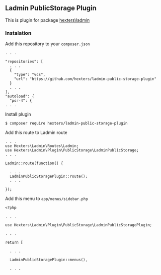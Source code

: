 ## Ladmin PublicStorage Plugin

This is plugin for package [hexters\ladmin](https://github.com/hexters/ladmin)

### Instalation
Add this repository to your `composer.json`
```
. . .

"repositories": [
  . . .
  {
    "type": "vcs",
    "url": "https://github.com/hexters/ladmin-public-storage-plugin"
  }
  . . .
],
"autoload": {
  "psr-4": {
. . .
```
Install plugin 
```
$ composer require hexters/ladmin-public-storage-plugin
```

Add this route to Ladmin route
```
. . .
use Hexters\Ladmin\Routes\Ladmin;
use Hexters\Ladmin\Plugin\PublicStorage\LadminPublicStorage;
. . .

Ladmin::route(function() {

  . . .
  LadminPublicStoragePlugin::route();
  . . .

});
```

Add this menu to `app/menus/sidebar.php`
```
<?php 

. . .

use Hexters\Ladmin\Plugin\PublicStorage\LadminPublicStoragePlugin;

. . .

return [

  . . .

  LadminPublicStoragePlugin::menus(),

  . . .

```